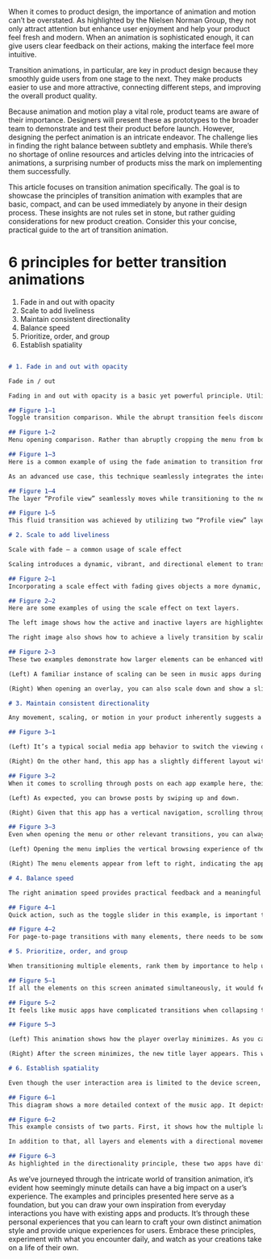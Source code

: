 When it comes to product design, the importance of animation and motion can’t be overstated. As highlighted by the Nielsen Norman Group, they not only attract attention but enhance user enjoyment and help your product feel fresh and modern. When an animation is sophisticated enough, it can give users clear feedback on their actions, making the interface feel more intuitive.

Transition animations, in particular, are key in product design because they smoothly guide users from one stage to the next. They make products easier to use and more attractive, connecting different steps, and improving the overall product quality.

Because animation and motion play a vital role, product teams are aware of their importance. Designers will present these as prototypes to the broader team to demonstrate and test their product before launch. However, designing the perfect animation is an intricate endeavor. The challenge lies in finding the right balance between subtlety and emphasis. While there’s no shortage of online resources and articles delving into the intricacies of animations, a surprising number of products miss the mark on implementing them successfully.

This article focuses on transition animation specifically. The goal is to showcase the principles of transition animation with examples that are basic, compact, and can be used immediately by anyone in their design process. These insights are not rules set in stone, but rather guiding considerations for new product creation. Consider this your concise, practical guide to the art of transition animation.

# 6 principles for better transition animations

1. Fade in and out with opacity
2. Scale to add liveliness
3. Maintain consistent directionality
4. Balance speed
5. Prioritize, order, and group
6. Establish spatiality

```markdown

# 1. Fade in and out with opacity

Fade in / out

Fading in and out with opacity is a basic yet powerful principle. Utilizing this one technique alone can make a significant difference. When transitioning from the current screen to the next, you can deliver concise feedback by fading out irrelevant elements and letting the next part fade in. You can achieve this by turning the opacity value from 100 to 0 (or 0 to 100) in any design/prototyping tool.

## Figure 1–1
Toggle transition comparison. While the abrupt transition feels disconnected (see left image), adding the opacity effect feels smoother and more appealing (see right image).

## Figure 1–2
Menu opening comparison. Rather than abruptly cropping the menu from bottom to top as shown in the left image, utilizing a fade animation offers a gentler and more fluid transition, as depicted in the right image. This enhances user engagement with the menu.

## Figure 1–3
Here is a common example of using the fade animation to transition from one state to another. Additionally, it is animated using scale and vertical movement, which will be covered by the following principles.

As an advanced use case, this technique seamlessly integrates the interactions between two screen layers or sequences. By using this method, scene transitions become virtually undetectable to users. Many successful products employ this strategy for an enhanced user experience.

## Figure 1–4
The layer “Profile view” seamlessly moves while transitioning to the next state. A comprehensive breakdown can be found in the following image.

## Figure 1–5
This fluid transition was achieved by utilizing two “Profile view” layers — both small and large. By incorporating a scaling effect and smoothly fading between the two layers, the transition appears as though a singular title layer seamlessly bridges both screen states.

# 2. Scale to add liveliness

Scale with fade — a common usage of scale effect

Scaling introduces a dynamic, vibrant, and directional element to transitions. For example, when transitioning to the next screen, you can scale down the existing components and layers from 100% to 90%, along with fading out effects. For example, when displaying an overlay, you can scale down the current screen. This gives the impression of the overlay sliding from the higher layer, highlighting the connectivity between states. You can adjust the scaling value up and down, as desired. Scaling is typically used along with the first principle: fade in/out.

## Figure 2–1
Incorporating a scale effect with fading gives objects a more dynamic, livelier presence, as demonstrated in this example. This transition has a graceful motion, as if the layers are gliding in and out from top to bottom.

## Figure 2–2
Here are some examples of using the scale effect on text layers.

The left image shows how the active and inactive layers are highlighted using scale and a slight fade-out.

The right image also shows how to achieve a lively transition by scaling text and card layers.

## Figure 2–3
These two examples demonstrate how larger elements can be enhanced with scaling transitions.

(Left) A familiar instance of scaling can be seen in music apps during album cover transitions. As the music player overlay shrinks, the album cover smoothly scales down to a thumbnail size.

(Right) When opening an overlay, you can also scale down and show a slight peak of the previous screen to imply there’s a layer in the background. This is a default overlay style of iOS.

# 3. Maintain consistent directionality

Any movement, scaling, or motion in your product inherently suggests a direction. This indicates the context of your product and is a powerful way to make your transitions look consistent. It’s essential to document detailed directional information, such as when the element moves up or down, which side your overlay comes from, and more. Well designed products maintain clear and consistent directionality aligned with their context.

## Figure 3–1

(Left) It’s a typical social media app behavior to switch the viewing option with horizontal navigation. This way, you can swipe or tap the toggle to switch the view.

(Right) On the other hand, this app has a slightly different layout with vertical navigation. Swiping up and down is the way to switch the viewing option in this case.

## Figure 3–2
When it comes to scrolling through posts on each app example here, their directionality is opposed.

(Left) As expected, you can browse posts by swiping up and down.

(Right) Given that this app has a vertical navigation, scrolling through posts would be a horizontal action.

## Figure 3–3
Even when opening the menu or other relevant transitions, you can always imply the overall directionality of the app.

(Left) Opening the menu implies the vertical browsing experience of the app.

(Right) The menu elements appear from left to right, indicating the app’s horizontal browsing experience.

# 4. Balance speed

The right animation speed provides practical feedback and a meaningful experience. Transitions that are too slow can bore users, while overly fast transitions lack meaning. That’s why balancing speed is crucial. According to some articles, a speed from 100ms to 500ms is ideal and suitable for most cases. You can follow this as a guideline, but customize it to suit your product. That’s another way to create a distinctive product from others.

## Figure 4–1
Quick action, such as the toggle slider in this example, is important to have a proper speed to provide feedback to people. Since this is an in-page transition, it should be slightly faster than the page-to-page animation.

## Figure 4–2
For page-to-page transitions with many elements, there needs to be some context so people don’t feel disconnected from each state. This may be slightly slower than the in-page transition. However, that doesn’t necessarily mean slowing down your animation speed. Proper speed is still crucial to ensure that your product doesn’t feel slow.

# 5. Prioritize, order, and group

When transitioning multiple elements, rank them by importance to help users focus on key interactions. Instead of transitioning all at once, sequence them by priority. Group similar items together, then rank these groups. Irrelevant groups can be hidden entirely to maintain focus on crucial sections.

## Figure 5–1
If all the elements on this screen animated simultaneously, it would feel busy and complicated. This is why it has a cascading transition prioritized by importance. In this app, the primary elements should be the “Profile view” and the supporting chart since these elements exist in both states. Then secondary elements, which are less important than the primary ones, could follow next.

## Figure 5–2
It feels like music apps have complicated transitions when collapsing the player view. We can achieve a seamless transition by simply focusing on the cover and title layer. You can see a more detailed breakdown in the following image.

## Figure 5–3

(Left) This animation shows how the player overlay minimizes. As you can see, the existing music title and player element simply disappear by sliding down to the bottom.

(Right) After the screen minimizes, the new title layer appears. This way it doesn’t distract from the elements in the player and the cover scale animation.

# 6. Establish spatiality

Even though the user interaction area is limited to the device screen, designing the “invisible” space beyond the visible frame is crucial. Establishing spatiality helps users form a mental model of your product, enhancing their experience. Often, designers use multiple functional layers to introduce depth and spatiality to flat screens.

## Figure 6–1
This diagram shows a more detailed context of the music app. It depicts what functional layers in this app consist of and how the transition happens when the player view collapses and shows the overview screen with the minimized view.

## Figure 6–2
This example consists of two parts. First, it shows how the multiple layers of this social media app screen are made. Secondly, the comments overlay slides in from the bottom while the existing screen scales down and introduces the dark background layer — the lowest layer in the app.

In addition to that, all layers and elements with a directional movement are part of the spatiality. The following examples have the same interactions and layer elements, but use different spatial models to create a different feel for the product experience.

## Figure 6–3
As highlighted in the directionality principle, these two apps have different navigational structures. By looking beyond just the screen area and understanding the origin of transitions and movements, one can grasp the overarching spatial structure. Building such spatial frameworks significantly enriches the uniqueness of your product’s user experience.
```

As we’ve journeyed through the intricate world of transition animation, it’s evident how seemingly minute details can have a big impact on a user’s experience. The examples and principles presented here serve as a foundation, but you can draw your own inspiration from everyday interactions you have with existing apps and products. It’s through these personal experiences that you can learn to craft your own distinct animation style and provide unique experiences for users. Embrace these principles, experiment with what you encounter daily, and watch as your creations take on a life of their own.